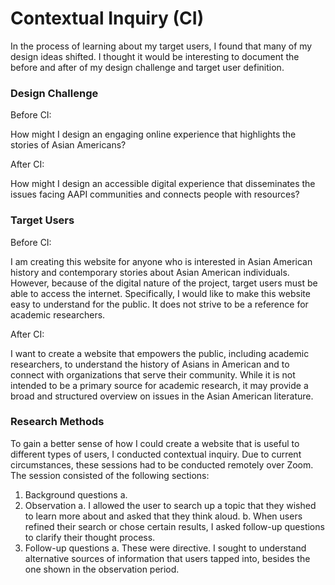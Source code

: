 # Contextual Inquiry (CI)

In the process of learning about my target users, I found that many of my design ideas shifted. I thought it would be interesting to document the before and after of my design challenge and target user definition.

### Design Challenge 
Before CI:

How might I design an engaging online experience that highlights the stories of Asian Americans?

After CI:

How might I design an accessible digital experience that disseminates the issues facing AAPI communities and connects people with resources?

### Target Users
Before CI:

I am creating this website for anyone who is interested in Asian American history and contemporary stories about Asian American individuals. However, because of the digital nature of the project, target users must be able to access the internet. 
Specifically, I would like to make this website easy to understand for the public. It does not strive to be a reference for academic researchers.

After CI:

I want to create a website that empowers the public, including academic researchers, to understand the history of Asians in American and to connect with organizations that serve their community.
While it is not intended to be a primary source for academic research, it may provide a broad and structured overview on issues in the Asian American literature.

### Research Methods

To gain a better sense of how I could create a website that is useful to different types of users, I conducted contextual inquiry. Due to current circumstances, these sessions had to be conducted remotely over Zoom. 
The session consisted of the following sections:
1.	Background questions
a.	
2.	Observation
a.	I allowed the user to search up a topic that they wished to learn more about and asked that they think aloud.
b.	When users refined their search or chose certain results, I asked follow-up questions to clarify their thought process.
3.	Follow-up questions
a.	These were directive. I sought to understand alternative sources of information that users tapped into, besides the one shown in the observation period.
